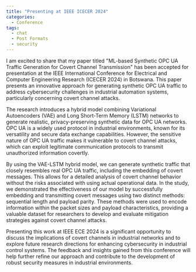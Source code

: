 ```yaml
---
title: "Presenting at IEEE ICECER 2024"
categories:
  - Conference
tags:
  - chat
  - Post Formats
  - security
---
```


I am excited to share that my paper titled "ML-based Synthetic OPC UA Traffic Generation for Covert Channel Transmission" has been accepted for presentation at the IEEE International Conference for Electrical and Computer Engineering Research (ICECER 2024) in Botswana. This paper presents an innovative approach for generating synthetic OPC UA traffic to address cybersecurity challenges in industrial automation systems, particularly concerning covert channel attacks.

The research introduces a hybrid model combining Variational Autoencoders (VAE) and Long Short-Term Memory (LSTM) networks to generate realistic, privacy-preserving synthetic data for OPC UA networks. OPC UA is a widely used protocol in industrial environments, known for its versatility and secure data exchange capabilities. However, the sensitive nature of OPC UA traffic makes it vulnerable to covert channel attacks, which can exploit legitimate communication protocols to transmit unauthorized information covertly.

By using the VAE-LSTM hybrid model, we can generate synthetic traffic that closely resembles real OPC UA traffic, including the embedding of covert messages. This allows for a detailed analysis of covert channel behavior without the risks associated with using actual operational data. In the study, we demonstrated the effectiveness of our model by successfully embedding and transmitting covert messages using two distinct methods: sequential length and payload parity. These methods were used to encode information within the packet sizes and payload characteristics, providing a valuable dataset for researchers to develop and evaluate mitigation strategies against covert channel attacks.

Presenting this work at IEEE ECE 2024 is a significant opportunity to discuss the implications of covert channels in industrial networks and to explore future research directions for enhancing cybersecurity in industrial control systems. The feedback and insights gained from this conference will help further refine our approach and contribute to the development of robust security measures in industrial environments.